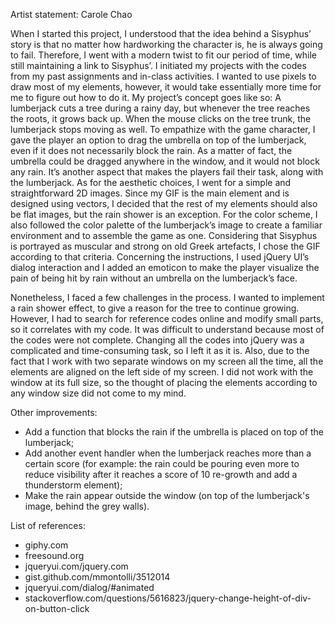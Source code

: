 Artist statement: Carole Chao

  
  When I started this project, I understood that the idea behind a Sisyphus’ story is that no matter how hardworking the character is, he is always going to fail. Therefore, I went with a modern twist to fit our period of time, while still maintaining a link to Sisyphus’. I initiated my projects with the codes from my past assignments and in-class activities. I wanted to use pixels to draw most of my elements, however, it would take essentially more time for me to figure out how to do it.  My project’s concept goes like so: A lumberjack cuts a tree during a rainy day, but whenever the tree reaches the roots, it grows back up. When the mouse clicks on the tree trunk, the lumberjack stops moving as well. To empathize with the game character, I gave the player an option to drag the umbrella on top of the lumberjack, even if it does not necessarily block the rain. As a matter of fact, the umbrella could be dragged anywhere in the window, and it would not block any rain. It’s another aspect that makes the players fail their task, along with the lumberjack. As for the aesthetic choices, I went for a simple and straightforward 2D images. Since my GIF is the main element and is designed using vectors, I decided that the rest of my elements should also be flat images, but the rain shower is an exception. For the color scheme, I also followed the color palette of the lumberjack’s image to create a familiar environment and to assemble the game as one. Considering that Sisyphus is portrayed as muscular and strong on old Greek artefacts, I chose the GIF according to that criteria. Concerning the instructions, I used jQuery UI’s dialog interaction and I added an emoticon to make the player visualize the pain of being hit by rain without an umbrella on the lumberjack’s face. 

  Nonetheless, I faced a few challenges in the process. I wanted to implement a rain shower effect, to give a reason for the tree to continue growing. However, I had to search for reference codes online and modify small parts, so it correlates with my code. It was difficult to understand because most of the codes were not complete. Changing all the codes into jQuery was a complicated and time-consuming task, so I left it as it is. Also, due to the fact that I work with two separate windows on my screen all the time, all the elements are aligned on the left side of my screen. I did not work with the window at its full size, so the thought of placing the elements according to any window size did not come to my mind. 

Other improvements: 
-	Add a function that blocks the rain if the umbrella is placed on top of the lumberjack;
-	Add another event handler when the lumberjack reaches more than a certain score (for example: the rain could be pouring even more to reduce visibility after it reaches a score of 10 re-growth and add a thunderstorm element);
- Make the rain appear outside the window (on top of the lumberjack's image, behind the grey walls).

List of references:
-	giphy.com
-	freesound.org
-	jqueryui.com/jquery.com
-	gist.github.com/mmontolli/3512014
-	jqueryui.com/dialog/#animated
-	stackoverflow.com/questions/5616823/jquery-change-height-of-div-on-button-click

